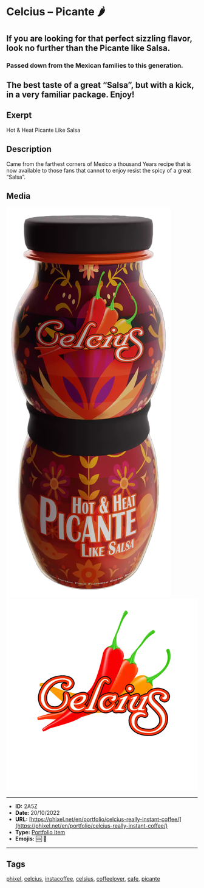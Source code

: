 # Celcius – Picante 🌶️
## If you are looking for that perfect sizzling flavor, look no further than the Picante like Salsa.

### Passed down from the Mexican families to this generation.

The best taste of a great “Salsa”, but with a kick, in a very familiar package.
Enjoy!
------------
## Exerpt
Hot & Heat Picante Like Salsa
## Description
Came from the farthest corners of Mexico a thousand Years recipe that is now available to those fans that cannot to enjoy resist the spicy of a great “Salsa”.
## Media
<img src="media/94deafed/picante.webp">
<img src="media/9651ea01/picante.webp">

------------
- **ID:** 2A5Z
- **Date:** 20/10/2022
- **URL:** [https://phixel.net/en/portfolio/celcius-really-instant-coffee/](https://phixel.net/en/portfolio/celcius-really-instant-coffee/)
- **Type:** [Portfolio Item](#portfolio-item)
- **Emojis:** 🆒 🥤

------------
## Tags
[phixel](#phixel), [celcius](#celcius), [instacoffee](#instacoffee), [celsius](#celsius), [coffeelover](#coffeelover), [cafe](#cafe), [picante](#picante)
